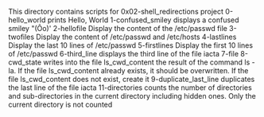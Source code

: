 This directory contains scripts for 0x02-shell_redirections project
0-hello_world prints Hello, World
1-confused_smiley  displays a confused smiley "(Ôo)'
2-hellofile Display the content of the /etc/passwd file
3-twofiles Display the content of /etc/passwd and /etc/hosts
4-lastlines Display the last 10 lines of /etc/passwd
5-firstlines Display the first 10 lines of /etc/passwd
6-third_line  displays the third line of the file iacta
7-file
8-cwd_state writes into the file ls_cwd_content the result of the command ls -la. If the file ls_cwd_content already exists, it should be overwritten. If the file ls_cwd_content does not exist, create it
9-duplicate_last_line  duplicates the last line of the file iacta
11-directories counts the number of directories and sub-directories in the current directory including hidden ones. Only the current directory is not counted
